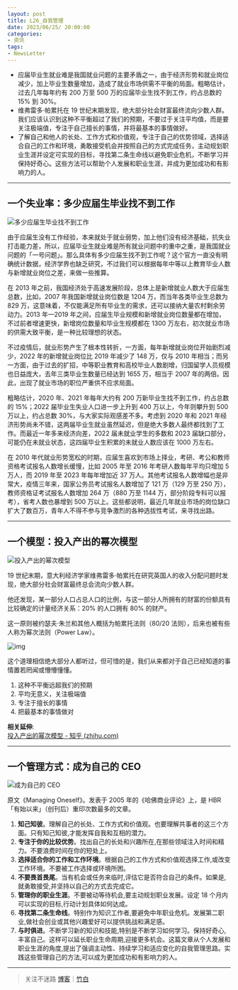 ```yaml
---
layout: post
title: L26_自我管理
date: 2023/06/25/ 20:00:00
categories:
- 资讯
tags:
- NewsLetter
---
```


- 应届毕业生就业难是我国就业问题的主要矛盾之一，由于经济形势和就业岗位减少，加上毕业生数量增加，造成了就业市场供需不平衡的局面。粗略估计，过去几年每年约有 200 万至 500 万的应届毕业生找不到工作，约占总数的 15% 到 30%。
- 维弗雷多·帕累托在 19 世纪末期发现，绝大部分社会财富最终流向少数人群。我们应该认识到这种不平衡超过了我们的预期，不要过于关注平均值，而是要关注极端值，专注于自己擅长的事情，并将最基本的事情做好。
- 了解自己和他人的长处、工作方式和价值观，专注于自己的优势领域，选择适合自己的工作和环境，勇敢接受机会并按照自己的方式完成任务，主动规划职业生涯并设定可实现的目标，寻找第二条生命线以避免职业危机，不断学习并保持好奇心。这些方法可以帮助个人发展和职业生涯，并成为更加成功和有影响力的人。

---

## 一个失业率：多少应届生毕业找不到工作

![多少应届生毕业找不到工作](https://pics.naaln.com/W020210316757725243948.jpg-basicBlog)

由于应届生没有工作经验，本来就处于就业弱势，加上他们没有经济基础，抗失业打击能力差，所以，应届毕业生就业难是所有就业问题中的重中之重，是我国就业问题的「一号问题」。那么具体有多少应届生找不到工作呢？这个官方一直没有明确统计数据，经济学界也缺乏研究，不过我们可以根据每年中等以上教育毕业人数与新增就业岗位之差，来做一些推算。

在 2013 年之前，我国经济处于高速发展阶段，总体上是新增就业人数大于应届生总数，比如，2007 年我国新增就业岗位数是 1204 万，而当年各类毕业生总数为 829 万，这意味着，不仅能满足所有毕业生的需求，还可以接纳大量农村剩余劳动力。2013 年—2019 年之间，应届生毕业规模和新增就业岗位数量都在增加，不过前者增速更快，新增岗位数量和毕业生规模都在 1300 万左右，初次就业市场的供需大致平衡，是一种比较理想的状态。

不过疫情后，就业形势产生了根本性转折，一方面，每年新增就业岗位开始剧烈减少，2022 年的新增就业岗位比 2019 年减少了 148 万，仅与 2010 年相当；而另一方面，由于过去的扩招，中等职业教育和高校毕业人数剧增，归国留学人员规模也日益庞大，去年三类毕业生数量已经达到 1655 万，相当于 2007 年的两倍。因此，出现了就业市场的职位严重供不应求局面。

粗略估计，2020 年、2021 年每年大约有 200 万新毕业生找不到工作，约占总数的 15%；2022 届毕业生失业人口进一步上升到 400 万以上，今年则攀升到 500 万以上，约占总数 30%，与大家实际观感差不多。考虑到 2020 年和 2021 年经济形势尚未不错，这两届毕业生就业虽然延迟，但是绝大多数人最终都找到了工作。而最近一年多来经济向差，2022 届未就业学生的多数和 2023 届缺口部分，可能仍在未就业状态，这四届毕业生积累的未就业人数应该在 1000 万左右。

在 2010 年代就业形势宽松的时期，应届生喜欢到市场上择业，考研、考公和教师资格考试报名人数增长缓慢，比如 2005 年至 2016 年考研人数每年平均只增加 5 万人，而 2019 年至 2023 年每年增加近 37 万人。其他考试报名人数增幅也是非常大，疫情三年来，国家公务员考试报名人数增加了 121 万（129 万至 250 万），教师资格证考试报名人数增加 264 万（880 万至 1144 万，部分阶段专科可以报考），省考人数也暴增到 500 万以上。这些都说明，最近几年就业市场的岗位缺口扩大了数百万，青年人不得不参与竞争激烈的各种选拔性考试，来寻找出路。

---

## 一个模型：投入产出的幂次模型

![投入产出的幂次模型](https://pics.naaln.com/3f2e12b6cbd84fe2b83e459832571b52_th.jpg-basicBlog)

19 世纪末期，意大利经济学家维弗雷多·帕累托在研究英国人的收入分配问题时发现，绝大部分社会财富最终总会流向少数人群。

他还发现，某一部分人口占总人口的比例，与这一部分人所拥有的财富的份额具有比较确定的计量经济关系：20% 的人口拥有 80% 的财产。

这一原则被约瑟夫·朱兰和其他人概括为帕累托法则（80/20 法则），后来也被有些人称为幂次法则（Power Law）。

![img](https://pics.naaln.com/v2-3f4e257c1057d97782dfa5bfb536d93f_720w.webp-basicBlog)

这个道理相信绝大部分人都听过，但可惜的是，我们从来都对于自己已经知道的事情置若罔闻或懵懵懂懂。

1. 这种不平衡远超我们的预期  
2. 平均无意义，关注极端值  
3. 专注于擅长的事情  
4. 把最基本的事情做对

**相关延伸**:  
[投入产出的幂次模型 - 知乎 (zhihu.com)](https://zhuanlan.zhihu.com/p/24929285)

---

## 一个管理方式：成为自己的 CEO

![成为自己的 CEO](https://pics.naaln.com/quality,q_95-20230701165643976.jpeg-basicBlog)

原文《Managing Oneself》。发表于 2005 年的《哈佛商业评论》上，是 HBR「有始以来」（创刊后）重印次数最多的文章。

1. **知己知彼**。理解自己的长处、工作方式和价值观。也要理解共事者的这三个方面。只有知己知彼,才能发挥自我和互相的潜力。
2. **专注于你的比较优势**。找出自己的长处和兴趣所在,在那些领域注入时间和精力。不要浪费时间在你的短处上。
3. **选择适合你的工作和工作环境**。根据自己的工作方式和价值观选择工作,或改变工作环境。不要被工作选择或环境所困。
4. **不要畏首畏尾**。当有机会或任务来临时,评估它是否符合自己的条件。如果是,就勇敢接受,并坚持以自己的方式去完成它。
5. **管理你的职业生涯**。不要被动等待机会,要主动规划职业发展。设定 18 个月内可以实现的目标,行动计划具体如何达成。
6. **寻找第二条生命线**。特别作为知识工作者,要避免中年职业危机。发展第二职业,做社会创业或其他兴趣爱好可以提供挑战和满足感。
7. **与时俱进**。不断学习新的知识和技能,特别是不断学习如何学习。保持好奇心,丰富自己。这样可以延长职业生命周期,迎接更多机会。这篇文章从个人发展和职业生涯的角度,提出了强调主动性、持续学习和适应变化的自我管理思路。实践这些管理自己的方法,可以成为更加成功和有影响力的人。

---

> 关注不迷路 [博客](https://blog.naaln.com/)｜[竹白](https://space.zhubai.love/)
